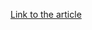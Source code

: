 [Link to the article](https://www.wordfence.com/blog/2023/12/psa-fake-cve-2023-45124-phishing-scam-tricks-users-into-installing-backdoor-plugin/)
